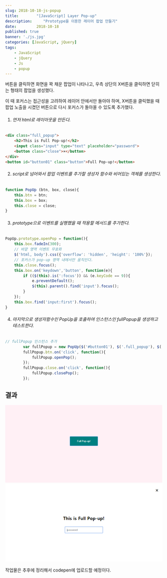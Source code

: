```yaml
---
slug: 2018-10-18-js-popup
title:        "[JavaScript] Layer Pop-up"
description:     "Prototype을 이용한 레이어 팝업 만들기"
date:         2018-10-18
published: true
banner: './js.jpg'
categories: [JavaScript, jQuery]
tags:
    - JavaScript
    - jQuery
    - Js
    - popup
---
```




버튼을 클릭하면 화면을 꽉 채운 팝업이 나타나고, 우측 상단의 X버튼을 클릭하면 닫히는 형태의 팝업을 생성했다.

이 때 포커스는 접근성을 고려하여 레이어 안에서만 돌아야 하며, X버튼을 클릭했을 때 팝업 노출을 시켰던 버튼으로 다시 포커스가 돌아올 수 있도록 추가했다.



1. ###### 먼저 html로 레이아웃을 만든다. 

```html
<div class="full_popup">
    <h2>This is Full Pop-up!</h2>
    <input class="input" type="text" placeholder="password">
    <button class="close">×</button>
</div>
<button id="button01" class="button">Full Pop-up!</button>
```



2. ###### script로 넘어와서 팝업 이벤트를 추가할 생성자 함수와 비어있는 객체를 생성한다. 

```javascript
function PopUp (btn, box, close){
    this.btn = btn;
    this.box = box;
    this.close = close;
}
```



3. ###### prototype으로 이벤트를 실행했을 때 적용할 메서드를 추가한다.

```javascript
PopUp.prototype.openPop = function(){
    this.box.fadeIn(300);
    // 바깥 영역 이벤트 무효화
    $('html, body').css({'overflow': 'hidden', 'height': '100%'});
    // 포커스가 pop-up 영역 내에서만 움직인다.
    this.close.focus();
    this.box.on('keydown','button', function(e){
        if (($(this).is(':focus')) && (e.keyCode == 9)){
            e.preventDefault();
            $(this).parent().find('input').focus();
        }
    });
    this.box.find('input:first').focus();
}
```



4. ###### 마지막으로 생성자함수인 PopUp을 호출하여 인스턴스인 fullPopup을 생성하고 테스트한다. 

```javascript
// fullPopup 인스턴스 추가
        var fullPopup = new PopUp($('#button01'), $('.full_popup'), $('.full_popup button'));
        fullPopup.btn.on('click', function(){
            fullPopup.openPop();
        });
        fullPopup.close.on('click', function(){
            fullPopup.closePop();
        });
```



## 결과 

![팝업 버튼](./1019_img01.jpg)
![팝업 결과](./1019_img02.png)



작업물은 추후에 정리해서 codepen에 업로드할 예정이다. 

